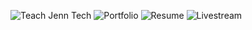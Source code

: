 

![Teach Jenn Tech](https://user-images.githubusercontent.com/77285384/215361337-f76e29a4-7a39-4230-83e6-4a9069940bb2.jpeg)
![Portfolio](https://user-images.githubusercontent.com/77285384/215361357-dd34e872-8100-4405-8485-9c34193aaaaa.png)
![Resume](https://user-images.githubusercontent.com/77285384/215361359-cd089fe0-c931-485f-87b9-978b794e8660.png)
![Livestream](https://user-images.githubusercontent.com/77285384/215361360-4c7ff720-58a7-4ce1-8bd0-d13d6dd7d2d3.png)
